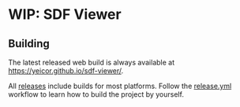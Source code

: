 # WIP: SDF Viewer

## Building

The latest released web build is always available at https://yeicor.github.io/sdf-viewer/.

All [releases](https://github.com/Yeicor/sdf-viewer/releases) include builds for most platforms.
Follow the [release.yml](.github/workflows/release.yml) workflow to learn how to build the project by yourself.

